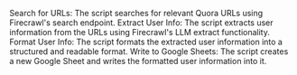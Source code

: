 Search for URLs:
The script searches for relevant Quora URLs using Firecrawl's search endpoint.
Extract User Info:
The script extracts user information from the URLs using Firecrawl's LLM extract functionality.
Format User Info:
The script formats the extracted user information into a structured and readable format.
Write to Google Sheets:
The script creates a new Google Sheet and writes the formatted user information into it.